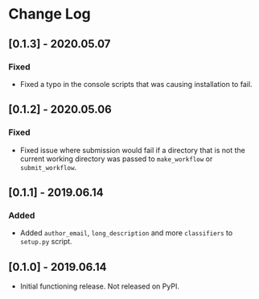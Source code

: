 # Change Log

## [0.1.3] - 2020.05.07

### Fixed

- Fixed a typo in the console scripts that was causing installation to fail.

## [0.1.2] - 2020.05.06

### Fixed

- Fixed issue where submission would fail if a directory that is not the current working directory was passed to `make_workflow` or `submit_workflow`.

## [0.1.1] - 2019.06.14

### Added

- Added `author_email`, `long_description` and more `classifiers` to `setup.py` script.

## [0.1.0] - 2019.06.14

- Initial functioning release. Not released on PyPI.
